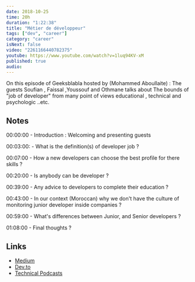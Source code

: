 ```yaml
---
date: 2018-10-25
time: 20h
duration: "1:22:38"
title: "Métier de développeur"
tags: ["dev", "career"]
category: "career"
isNext: false
video: "2261166440782375"
youtube: https://www.youtube.com/watch?v=1luq94KV-xM
published: true
audio:
---
```


On this episode of Geeksblabla hosted by (Mohammed Aboullaite) : The guests Soufian , Faissal ,Youssouf and Othmane talks about The bounds of "job of developer" from many point of views educational , technical and psychologic ..etc.

## Notes

00:00:00 - Introduction : Welcoming and presenting guests

00:03:00: - What is the definition(s) of developer job ?

00:07:00 - How a new developers can choose the best profile for there skills ?

00:20:00 - Is anybody can be developer ?

00:39:00 - Any advice to developers to complete their education ?

00:43:00 - In our context (Moroccan) why we don't have the culture of monitoring junior developer inside companies ?

00:59:00 - What's differences between Junior, and Senior developers ?

01:08:00 - Final thoughts ?

## Links

- [Medium](https://medium.com/)
- [Dev.to](https://dev.to/)
- [Technical Podcasts](https://www.freecodecamp.org/news/here-are-the-most-interesting-developer-podcasts-2019-edition-4e43063bf8a4/)
